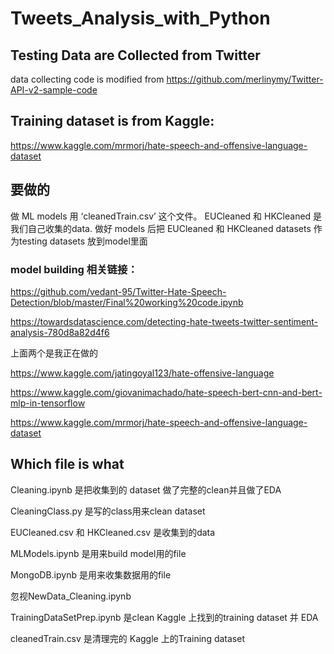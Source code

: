 # Tweets_Analysis_with_Python

## Testing Data are Collected from Twitter
data collecting code is modified from https://github.com/merlinymy/Twitter-API-v2-sample-code 
## Training dataset is from Kaggle:
https://www.kaggle.com/mrmorj/hate-speech-and-offensive-language-dataset

## 要做的
做 ML models 用 ‘cleanedTrain.csv’ 这个文件。
EUCleaned 和 HKCleaned 是我们自己收集的data.
做好 models 后把 EUCleaned 和 HKCleaned datasets 作为testing datasets 放到model里面
### model building 相关链接：
https://github.com/vedant-95/Twitter-Hate-Speech-Detection/blob/master/Final%20working%20code.ipynb

https://towardsdatascience.com/detecting-hate-tweets-twitter-sentiment-analysis-780d8a82d4f6

上面两个是我正在做的

https://www.kaggle.com/jatingoyal123/hate-offensive-language

https://www.kaggle.com/giovanimachado/hate-speech-bert-cnn-and-bert-mlp-in-tensorflow

https://www.kaggle.com/mrmorj/hate-speech-and-offensive-language-dataset

## Which file is what
Cleaning.ipynb 是把收集到的 dataset 做了完整的clean并且做了EDA

CleaningClass.py 是写的class用来clean dataset

EUCleaned.csv 和 HKCleaned.csv 是收集到的data

MLModels.ipynb 是用来build model用的file

MongoDB.ipynb 是用来收集数据用的file

忽视NewData_Cleaning.ipynb

TrainingDataSetPrep.ipynb 是clean Kaggle 上找到的training dataset 并 EDA

cleanedTrain.csv 是清理完的 Kaggle 上的Training dataset




